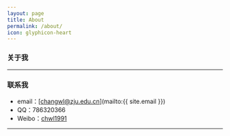 ```yaml
---
layout: page
title: About
permalink: /about/
icon: glyphicon-heart
---
```


### 关于我

---

### 联系我

* email：[changwl@zju.edu.cn](mailto:{{ site.email }})
* QQ：786320366
* Weibo：[chwl1991](http://weibo.com/u/1999902221)

---
